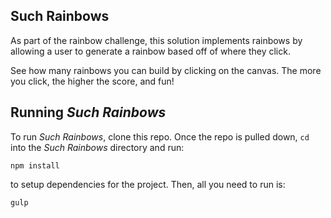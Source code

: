 ## Such Rainbows

As part of the rainbow challenge, this solution implements rainbows by allowing a user to generate a rainbow based off of where they click.

See how many rainbows you can build by clicking on the canvas. The more you click, the higher the score, and fun!

## Running *Such Rainbows*
To run *Such Rainbows*, clone this repo. Once the repo is pulled down, `cd` into the *Such Rainbows* directory and run:
```
npm install
```
to setup dependencies for the project. Then, all you need to run is:
```
gulp

```
